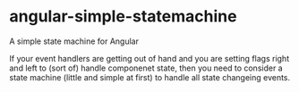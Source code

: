 # angular-simple-statemachine
A simple state machine for Angular

If your event handlers are getting out of hand and you are setting flags right and left to (sort of) handle componenet state,
then you need to consider a state machine (little and simple at first) to handle all state changeing events.

